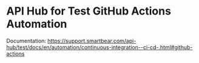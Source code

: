# API Hub for Test GitHub Actions Automation
Documentation: https://support.smartbear.com/api-hub/test/docs/en/automation/continuous-integration--ci-cd-.html#github-actions